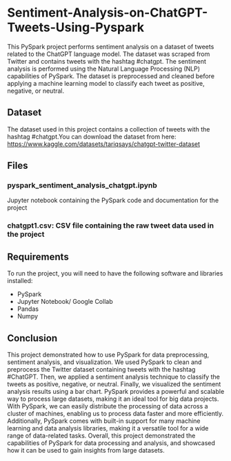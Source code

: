 # Sentiment-Analysis-on-ChatGPT-Tweets-Using-Pyspark
This PySpark project performs sentiment analysis on a dataset of tweets related to the ChatGPT language model. The dataset was scraped from Twitter and contains tweets with the hashtag #chatgpt. The sentiment analysis is performed using the Natural Language Processing (NLP) capabilities of PySpark. The dataset is preprocessed and cleaned before applying a machine learning model to classify each tweet as positive, negative, or neutral. 

## Dataset
The dataset used in this project contains a collection of tweets with the hashtag #chatgpt.You can download the dataset from here: https://www.kaggle.com/datasets/tariqsays/chatgpt-twitter-dataset


## Files 
### pyspark_sentiment_analysis_chatgpt.ipynb
Jupyter notebook containing the PySpark code and documentation for the project 
### chatgpt1.csv: CSV file containing the raw tweet data used in the project

## Requirements 
To run the project, you will need to have the following software and libraries installed: 
- PySpark 
- Jupyter Notebook/ Google Collab
- Pandas 
- Numpy


## Conclusion
This project demonstrated how to use PySpark for data preprocessing, sentiment analysis, and visualization. We used PySpark to clean and preprocess the Twitter dataset containing tweets with the hashtag #ChatGPT. Then, we applied a sentiment analysis technique to classify the tweets as positive, negative, or neutral. Finally, we visualized the sentiment analysis results using a bar chart. PySpark provides a powerful and scalable way to process large datasets, making it an ideal tool for big data projects. With PySpark, we can easily distribute the processing of data across a cluster of machines, enabling us to process data faster and more efficiently. Additionally, PySpark comes with built-in support for many machine learning and data analysis libraries, making it a versatile tool for a wide range of data-related tasks. Overall, this project demonstrated the capabilities of PySpark for data processing and analysis, and showcased how it can be used to gain insights from large datasets.
